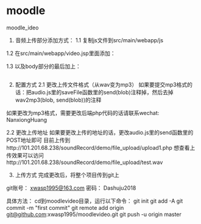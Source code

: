 # moodle
moodle_ideo
1. 音频上传部分添加方式：
1.1 复制js文件到src/main/webapp/js

1.2 在src/main/webapp/video.jsp里面添加：
        <script src="/moodlevideo/js/recorder.js"></script>
        <script src="/moodlevideo/js/audio.js"></script>
        <script src="/moodlevideo/js/wav2mp3.js"></script>

1.3 以及body部分的最后加上：
 <pre id="log"></pre>

2. 配置方式
2.1 更改上传文件格式（从wav变为mp3）
如果要提交mp3格式的话：把audio.js里的saveFile函数里的send(blob)注释掉，然后去掉wav2mp3(blob, send(blob))的注释

如果更改为mp3格式，需要更改后端php代码的话请联系wechat: NanxiongHuang

2.2 更改上传地址
如果要更改上传的地址的话，更改audio.js里的send函数里的POST地址即可
目前上传到http://101.201.68.238/soundRecord/demo/file_upload/upload1.php
想查看上传效果可以访问http://101.201.68.238/soundRecord/demo/file_upload/test.wav

3. 上传方式
完成更改后，将整个项目传到git上

git账号：
xwasp1995@163.com
密码：
Dashuju2018

具体方法：
cd到moodlevideo目录，运行以下命令：
git init
git add -A
git commit -m "first commit"
git remote add origin git@github.com:xwasp1995/moodlevideo.git
git push -u origin master
